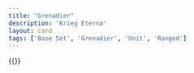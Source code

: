 ```yaml
---
title: "Grenadier"
description: 'Krieg Eterna'
layout: card
tags: ['Base Set', 'Grenadier', 'Unit', 'Ranged']
---
```

{{<card-detail-page title="Grenadier2" artwork="A Grenadier of the Guard at Elba by Horace Vernet (1819)" />}}
